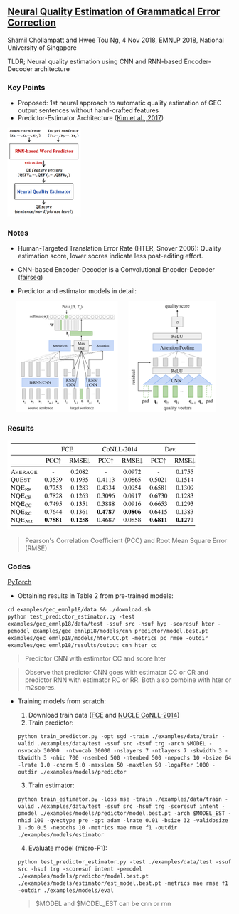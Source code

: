 ## [Neural Quality Estimation of Grammatical Error Correction](https://aclweb.org/anthology/D18-1274)
Shamil Chollampatt and Hwee Tou Ng, 4 Nov 2018, EMNLP 2018, National University of Singapore

TLDR; Neural quality estimation using CNN and RNN-based Encoder-Decoder architecture 

### Key Points
* Proposed: 1st neural approach to automatic quality estimation of GEC output sentences without hand-crafted features
* Predictor-Estimator Architecture ([Kim et al., 2017](https://www.statmt.org/wmt17/pdf/WMT63.pdf))

<p align="left">
<img src="./imgs/neuqe_predictor_estimator_architecture.png" height="200" alt="Predictor-estimator architecture">
</p>

### Notes
* Human-Targeted Translation Error Rate (HTER, Snover 2006): Quality estimation score, lower socres indicate less post-editing effort.
* CNN-based Encoder-Decoder is a Convolutional Encoder-Decoder ([fairseq](https://github.com/pytorch/fairseq))

* Predictor and estimator models in detail:
<p align="left">
<img src="./imgs/neuqe_predictor.png" height="250" alt="Predictor" hspace="20">
<img src="./imgs/neuqe_estimator.png" height="250" alt="Estimator">
</p>
            
### Results

<p align="left">
<img src="./imgs/neuqe_results.png" height="200" alt="Results">
</p>

> Pearson's Correlation Coefficient (PCC) and Root Mean Square Error (RMSE)
 
### Codes
[PyTorch](https://github.com/nusnlp/neuqe)

* Obtaining results in Table 2 from pre-trained models:
```
cd examples/gec_emnlp18/data && ./download.sh
python test_predictor_estimator.py -test examples/gec_emnlp18/data/test -ssuf src -hsuf hyp -scoresuf hter -pemodel examples/gec_emnlp18/models/cnn_predictor/model.best.pt examples/gec_emnlp18/models/hter.CC.pt -metrics pc rmse -outdir examples/gec_emnlp18/results/output_cnn_hter_cc
```
> Predictor CNN with estimator CC and score hter 

> Observe that predictor CNN goes with estimator CC or CR and predictor RNN with estimator RC or RR. Both also combine with hter or m2scores.

* Training models from scratch:
  1. Download train data ([FCE](https://ilexir.co.uk/datasets/index.html) and [NUCLE CoNLL-2014](https://www.comp.nus.edu.sg/~nlp/conll14st.html))
  2. Train predictor: 
  ```
  python train_predictor.py -opt sgd -train ./examples/data/train -valid ./examples/data/test -ssuf src -tsuf trg -arch $MODEL -nsvocab 30000  -ntvocab 30000 -nslayers 7 -ntlayers 7 -skwidth 3 -tkwidth 3 -nhid 700 -nsembed 500 -ntembed 500 -nepochs 10 -bsize 64 -lrate 1.0 -cnorm 5.0 -maxslen 50 -maxtlen 50 -logafter 1000 -outdir ./examples/models/predictor
  ```
        
  3. Train estimator:
    ```
    python train_estimator.py -loss mse -train ./examples/data/train -valid ./examples/data/test -ssuf src -hsuf trg -scoresuf intent -pmodel ./examples/models/predictor/model.best.pt -arch $MODEL_EST -nhid 100 -qvectype pre -opt adam -lrate 0.01 -bsize 32 -validbsize 1 -do 0.5 -nepochs 10 -metrics mae rmse f1 -outdir ./examples/models/estimator
    ```
        
  4. Evaluate model (micro-F1):
    ```
    python test_predictor_estimator.py -test ./examples/data/test -ssuf src -hsuf trg -scoresuf intent -pemodel ./examples/models/predictor/model.best.pt ./examples/models/estimator/est_model.best.pt -metrics mae rmse f1 -outdir ./examples/models/eval
    ```
        
  > $MODEL and $MODEL_EST can be cnn or rnn